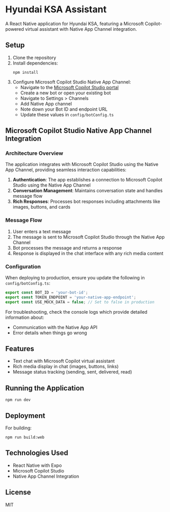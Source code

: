 # Hyundai KSA Assistant

A React Native application for Hyundai KSA, featuring a Microsoft Copilot-powered virtual assistant with Native App Channel integration.

## Setup

1. Clone the repository
2. Install dependencies:
   ```
   npm install
   ```
3. Configure Microsoft Copilot Studio Native App Channel:
   - Navigate to the [Microsoft Copilot Studio portal](https://web.powerva.microsoft.com/)
   - Create a new bot or open your existing bot
   - Navigate to Settings > Channels
   - Add Native App channel
   - Note down your Bot ID and endpoint URL
   - Update these values in `config/botConfig.ts`

## Microsoft Copilot Studio Native App Channel Integration

### Architecture Overview

The application integrates with Microsoft Copilot Studio using the Native App Channel, providing seamless interaction capabilities:

1. **Authentication**: The app establishes a connection to Microsoft Copilot Studio using the Native App Channel
2. **Conversation Management**: Maintains conversation state and handles message flow
3. **Rich Responses**: Processes bot responses including attachments like images, buttons, and cards

### Message Flow

1. User enters a text message
2. The message is sent to Microsoft Copilot Studio through the Native App Channel
3. Bot processes the message and returns a response
4. Response is displayed in the chat interface with any rich media content

### Configuration

When deploying to production, ensure you update the following in `config/botConfig.ts`:

```typescript
export const BOT_ID = 'your-bot-id';
export const TOKEN_ENDPOINT = 'your-native-app-endpoint';
export const USE_MOCK_DATA = false; // Set to false in production
```

For troubleshooting, check the console logs which provide detailed information about:
- Communication with the Native App API
- Error details when things go wrong

## Features

- Text chat with Microsoft Copilot virtual assistant
- Rich media display in chat (images, buttons, links)
- Message status tracking (sending, sent, delivered, read)

## Running the Application

```
npm run dev
```

## Deployment

For building:

```
npm run build:web
```

## Technologies Used

- React Native with Expo
- Microsoft Copilot Studio
- Native App Channel Integration

## License

MIT
